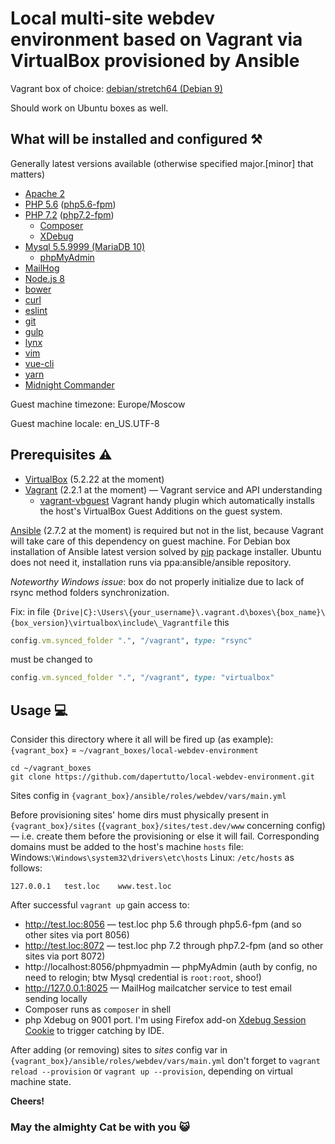 # Local multi-site webdev environment based on Vagrant via VirtualBox provisioned by Ansible
Vagrant box of choice: [debian/stretch64 (Debian 9)](https://app.vagrantup.com/debian/boxes/stretch64)

Should work on Ubuntu boxes as well.
## What will be installed and configured ⚒️
Generally latest versions available (otherwise specified major.[minor] that matters)
- [Apache 2](https://httpd.apache.org/)
- [PHP 5.6](http://php.net/) ([php5.6-fpm](https://wiki.apache.org/httpd/PHP-FPM))
- [PHP 7.2](http://php.net/) ([php7.2-fpm](https://wiki.apache.org/httpd/PHP-FPM))
  - [Composer](https://getcomposer.org/)
  - [XDebug](https://xdebug.org/)
- [Mysql 5.5.9999 (MariaDB 10)](https://www.mysql.com/)
  - [phpMyAdmin](https://www.phpmyadmin.net/)
- [MailHog](https://github.com/mailhog/MailHog)
- [Node.js 8](https://nodejs.org/)
- [bower](https://bower.io/)
- [curl](https://curl.haxx.se/)
- [eslint](https://eslint.org/)
- [git](https://git-scm.com/)
- [gulp](https://gulpjs.com/)
- [lynx](http://lynx.browser.org/)
- [vim](https://www.vim.org/)
- [vue-cli](https://cli.vuejs.org/)
- [yarn](https://yarnpkg.com/)
- [Midnight Commander](https://midnight-commander.org/)

Guest machine timezone: Europe/Moscow

Guest machine locale: en_US.UTF-8

## Prerequisites ⚠️
- [VirtualBox](https://www.virtualbox.org/) (5.2.22 at the moment)
- [Vagrant](https://www.vagrantup.com/) (2.2.1 at the moment) — Vagrant service and API understanding
  - [vagrant-vbguest](https://github.com/dotless-de/vagrant-vbguest) Vagrant handy plugin which automatically installs the host's VirtualBox Guest Additions on the guest system.

[Ansible](https://www.ansible.com/) (2.7.2 at the moment) is required but not in the list, because Vagrant will take care of this dependency on guest machine. For Debian box installation of Ansible latest version solved by [pip](https://pip.pypa.io/) package installer. Ubuntu does not need it, installation runs via ppa:ansible/ansible repository.

_Noteworthy Windows issue_: box do not properly initialize due to lack of rsync method folders synchronization.

Fix: in file `{Drive|C}:\Users\{your_username}\.vagrant.d\boxes\{box_name}\{box_version}\virtualbox\include\_Vagrantfile` this
```ruby
config.vm.synced_folder ".", "/vagrant", type: "rsync"
```
must be changed to
```ruby
config.vm.synced_folder ".", "/vagrant", type: "virtualbox"
```

## Usage 💻
Consider this directory where it all will be fired up (as example):
`{vagrant_box}` = `~/vagrant_boxes/local-webdev-environment`

```
cd ~/vagrant_boxes
git clone https://github.com/dapertutto/local-webdev-environment.git
```

Sites config in `{vagrant_box}/ansible/roles/webdev/vars/main.yml`

Before provisioning sites' home dirs must physically present in `{vagrant_box}/sites` (`{vagrant_box}/sites/test.dev/www` concerning config) — i.e. create them before the provisioning or else it will fail.
Corresponding domains must be added to the host's machine `hosts` file:
Windows:`\Windows\system32\drivers\etc\hosts`
Linux: `/etc/hosts`
as follows:
```
127.0.0.1   test.loc    www.test.loc
```
After successful `vagrant up` gain access to:
- http://test.loc:8056 — test.loc php 5.6 through php5.6-fpm (and so other sites via port 8056)
- http://test.loc:8072 — test.loc php 7.2 through php7.2-fpm (and so other sites via port 8072)
- http://localhost:8056/phpmyadmin — phpMyAdmin (auth by config, no need to relogin; btw Mysql credential is `root:root`, shoo!)
- http://127.0.0.1:8025 — MailHog mailcatcher service to test email sending locally
- Composer runs as `composer` in shell
- php Xdebug on 9001 port. I'm using Firefox add-on [Xdebug Session Cookie](https://addons.mozilla.org/en-US/firefox/addon/xdebug-session-cookie/) to trigger catching by IDE.

After adding (or removing) sites to *sites* config var in `{vagrant_box}/ansible/roles/webdev/vars/main.yml` don't forget to `vagrant reload --provision` or `vagrant up --provision`, depending on virtual machine state.

**Cheers!**
### May the almighty Cat be with you 😺